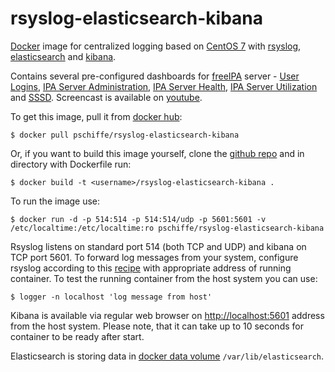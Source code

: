 # rsyslog-elasticsearch-kibana

[Docker](https://www.docker.com/) image for centralized logging based on [CentOS 7](http://www.centos.org/) with [rsyslog](http://www.rsyslog.com/), [elasticsearch](https://www.elastic.co/products/elasticsearch) and [kibana](https://www.elastic.co/products/kibana).

Contains several pre-configured dashboards for [freeIPA](http://www.freeipa.org/page/Main_Page) server - [User Logins](https://raw.githubusercontent.com/pschiffe/rsyslog-elasticsearch-kibana/master/doc/images/user-logins.png), [IPA Server Administration](https://raw.githubusercontent.com/pschiffe/rsyslog-elasticsearch-kibana/master/doc/images/ipa-server-administration.png), [IPA Server Health](https://raw.githubusercontent.com/pschiffe/rsyslog-elasticsearch-kibana/master/doc/images/ipa-server-health.png), [IPA Server Utilization](https://raw.githubusercontent.com/pschiffe/rsyslog-elasticsearch-kibana/master/doc/images/ipa-server-utilization.png) and [SSSD](https://raw.githubusercontent.com/pschiffe/rsyslog-elasticsearch-kibana/master/doc/images/sssd.png). Screencast is available on [youtube](https://youtu.be/7YjA6z5nE0I).

To get this image, pull it from [docker hub](https://registry.hub.docker.com/u/pschiffe/rsyslog-elasticsearch-kibana/):

```
$ docker pull pschiffe/rsyslog-elasticsearch-kibana
```

Or, if you want to build this image yourself, clone the [github repo](https://github.com/pschiffe/rsyslog-elasticsearch-kibana) and in directory with Dockerfile run:

```
$ docker build -t <username>/rsyslog-elasticsearch-kibana .
```

To run the image use:

```
$ docker run -d -p 514:514 -p 514:514/udp -p 5601:5601 -v /etc/localtime:/etc/localtime:ro pschiffe/rsyslog-elasticsearch-kibana
```

Rsyslog listens on standard port 514 (both TCP and UDP) and kibana on TCP port 5601. To forward log messages from your system, configure rsyslog according to this [recipe](http://www.rsyslog.com/sending-messages-to-a-remote-syslog-server/) with appropriate address of running container. To test the running container from the host system you can use:

```
$ logger -n localhost 'log message from host'
```

Kibana is available via regular web browser on [http://localhost:5601](http://localhost:5601) address from the host system. Please note, that it can take up to 10 seconds for container to be ready after start.

Elasticsearch is storing data in [docker data volume](https://docs.docker.com/userguide/dockervolumes/) `/var/lib/elasticsearch`.

